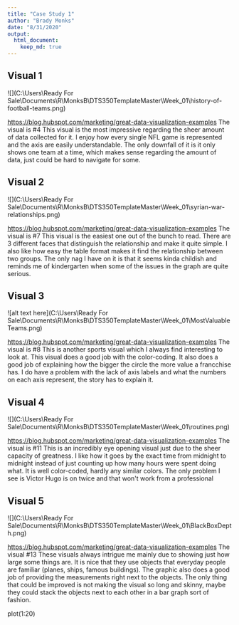 ```yaml
---
title: "Case Study 1"
author: "Brady Monks"
date: "8/31/2020"
output: 
  html_document:
    keep_md: true  
---
```


## Visual 1

![](C:\Users\Ready For Sale\Documents\R\MonksB\DTS350TemplateMaster\Week_01\history-of-football-teams.png)


https://blog.hubspot.com/marketing/great-data-visualization-examples
 The visual is #4
This visual is the most impressive regarding the sheer amount of data collected for it. I enjoy how every single NFL game is represented and the axis are easily understandable. The only downfall of it is it only shows one team at a time, which makes sense regarding the amount of data, just could be hard to navigate for some. 

## Visual 2


![](C:\Users\Ready For Sale\Documents\R\MonksB\DTS350TemplateMaster\Week_01\syrian-war-relationships.png)

https://blog.hubspot.com/marketing/great-data-visualization-examples
 The visual is #7 
This visual is the easiest one out of the bunch to read. There are 3 different faces that distinguish the relationship and make it quite simple. I also like how easy the table format makes it find the relationship between two groups. The only nag I have on it is that it seems kinda childish and reminds me of kindergarten when some of the issues in the graph are quite serious. 

## Visual 3


![alt text here](C:\Users\Ready For Sale\Documents\R\MonksB\DTS350TemplateMaster\Week_01\MostValuableTeams.png)

https://blog.hubspot.com/marketing/great-data-visualization-examples
 The visual is #8
This is another sports visual which I always find interesting to look at. This visual does a good job with the color-coding. It also does a good job of explaining how the bigger the circle the more value a francchise has. I do have a problem with the lack of axis labels and what the numbers on each axis represent, the story has to explain it. 

## Visual 4


![](C:\Users\Ready For Sale\Documents\R\MonksB\DTS350TemplateMaster\Week_01\routines.png)

https://blog.hubspot.com/marketing/great-data-visualization-examples
 The visual is #11
This is an incredibly eye opening visual just due to the sheer capacity of greatness. I like how it goes by the exact time from midnight to midnight instead of just counting up how many hours were spent doing what. It is well color-coded, hardly any similar colors.  The only problem I see is Victor Hugo is on twice and that won't work from a professional 

## Visual 5


![](C:\Users\Ready For Sale\Documents\R\MonksB\DTS350TemplateMaster\Week_01\BlackBoxDepth.png)

https://blog.hubspot.com/marketing/great-data-visualization-examples
 The visual #13
 These visuals always intrigue me mainly due to showing just how large some things are. It is nice that they use objects that everyday people are familiar (planes, ships, famous buildings). The graphic also does a good job of providing the measurements right next to the objects. The only thing that could be improved is not making the visual so long and skinny, maybe they could stack the objects next to each other in a bar graph sort of fashion. 
 

plot(1:20)
